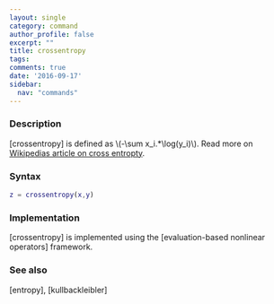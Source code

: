 ```yaml
---
layout: single
category: command
author_profile: false
excerpt: ""
title: crossentropy
tags:
comments: true
date: '2016-09-17'
sidebar:
  nav: "commands"
---
```


### Description
[crossentropy] is defined as \\(-\sum x_i.*\log(y_i)\\). Read more on [Wikipedias article on cross entropty](http://en.wikipedia.org/wiki/Cross_entropy).

### Syntax

````matlab
z = crossentropy(x,y)
````

### Implementation

[crossentropy] is implemented using the [evaluation-based nonlinear operators] framework.

### See also

[entropy], [kullbackleibler]

